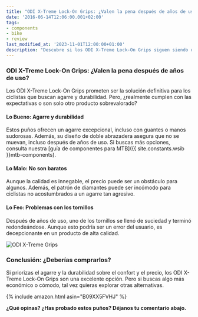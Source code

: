 ```yaml
---
title: "ODI X-Treme Lock-On Grips: ¿Valen la pena después de años de uso?"
date: '2016-06-14T12:06:00.001+02:00'
tags:
- components
- bike
- review
last_modified_at: '2023-11-01T12:00:00+01:00'
description: "Descubre si los ODI X-Treme Lock-On Grips siguen siendo una buena opción después de años de uso. ¿Son realmente tan buenos como dicen?"
---
```


### ODI X-Treme Lock-On Grips: ¿Valen la pena después de años de uso?

Los ODI X-Treme Lock-On Grips prometen ser la solución definitiva para los ciclistas que buscan agarre y durabilidad. Pero, ¿realmente cumplen con las expectativas o son solo otro producto sobrevalorado?

#### Lo Bueno: Agarre y durabilidad

Estos puños ofrecen un agarre excepcional, incluso con guantes o manos sudorosas. Además, su diseño de doble abrazadera asegura que no se muevan, incluso después de años de uso. Si buscas más opciones, consulta nuestra [guía de componentes para MTB]({{ site.constants.wsib }}mtb-components).

#### Lo Malo: No son baratos

Aunque la calidad es innegable, el precio puede ser un obstáculo para algunos. Además, el patrón de diamantes puede ser incómodo para ciclistas no acostumbrados a un agarre tan agresivo.

#### Lo Feo: Problemas con los tornillos

Después de años de uso, uno de los tornillos se llenó de suciedad y terminó redondeándose. Aunque esto podría ser un error del usuario, es decepcionante en un producto de alta calidad.

![ODI X-Treme Grips](https://2.bp.blogspot.com/-uJe-qWm2bnQ/V1U7OjcEOiI/AAAAAAAAAzg/6OsmgboVpkU7XHGRiQpIjqmneWf2NWSnwCLcB/s200/odi%2Bx-treme%2Bgrips%2Bpackage.jpg)

### Conclusión: ¿Deberías comprarlos?

Si priorizas el agarre y la durabilidad sobre el confort y el precio, los ODI X-Treme Lock-On Grips son una excelente opción. Pero si buscas algo más económico o cómodo, tal vez quieras explorar otras alternativas.

{% include amazon.html asin="B09XX5FVHJ" %}

**¿Qué opinas? ¿Has probado estos puños? Déjanos tu comentario abajo.**
